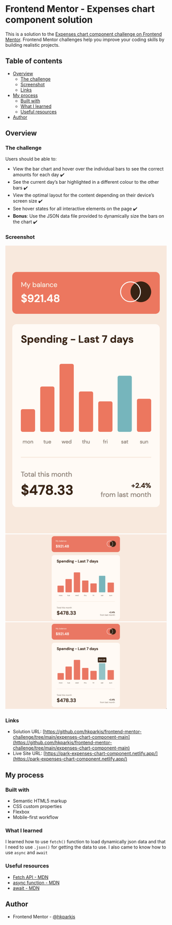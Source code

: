 # Frontend Mentor - Expenses chart component solution

This is a solution to the [Expenses chart component challenge on Frontend Mentor](https://www.frontendmentor.io/challenges/expenses-chart-component-e7yJBUdjwt). Frontend Mentor challenges help you improve your coding skills by building realistic projects. 

## Table of contents

- [Overview](#overview)
  - [The challenge](#the-challenge)
  - [Screenshot](#screenshot)
  - [Links](#links)
- [My process](#my-process)
  - [Built with](#built-with)
  - [What I learned](#what-i-learned)
  - [Useful resources](#useful-resources)
- [Author](#author)

## Overview

### The challenge

Users should be able to:

- View the bar chart and hover over the individual bars to see the correct amounts for each day ✔️
- See the current day’s bar highlighted in a different colour to the other bars ✔️
- View the optimal layout for the content depending on their device’s screen size ✔️
- See hover states for all interactive elements on the page ✔️
- **Bonus**: Use the JSON data file provided to dynamically size the bars on the chart ✔️

### Screenshot

![](./screenshot-mobile.png)
![](./screenshot-desktop.png)
![](./screenshot-desktop-active.png)

### Links

- Solution URL: [https://github.com/hkparkjs/frontend-mentor-challenge/tree/main/expenses-chart-component-main](https://github.com/hkparkjs/frontend-mentor-challenge/tree/main/expenses-chart-component-main)
- Live Site URL: [https://park-expenses-chart-component.netlify.app/](https://park-expenses-chart-component.netlify.app/)

## My process

### Built with

- Semantic HTML5 markup
- CSS custom properties
- Flexbox
- Mobile-first workflow

### What I learned

I learned how to use ```fetch()``` function to load dynamically json data and that I need to use ```.json()``` for getting the data to use.
I also came to know how to use ```async``` and  ```await```

### Useful resources
- [Fetch API - MDN](https://developer.mozilla.org/en-US/docs/Web/API/Fetch_API/Using_Fetch)
- [async function - MDN](https://developer.mozilla.org/en-US/docs/Web/JavaScript/Reference/Statements/async_function)
- [await - MDN](https://developer.mozilla.org/en-US/docs/Web/JavaScript/Reference/Operators/await)

## Author

- Frontend Mentor - [@hkparkjs](https://www.frontendmentor.io/profile/hkparkjs)